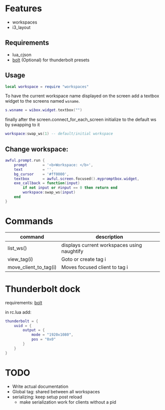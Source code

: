 # Features

- workspaces
- i3_layout

## Requirements
- lua_cjson
- [bolt](https://github.com/gicmo/bolt) (Optional) for thunderbolt presets

## Usage

```lua
local workspace = require "workspaces"
```

To have the current workspace name displayed on the screen add a textbox widget
to the screens named `wsname`.

```lua
s.wsname = wibox.widget.textbox("")
```

finally after the screen.connect_for_each_screen initialize to the default ws
by swapping to it

```lua
workspace:swap_ws(1) -- default/initial workspace
```

## Change workspace:

```lua
awful.prompt.run {
	prompt       = '<b>Workspace: </b>',
	text         = '',
	bg_cursor    = '#ff0000',
	textbox      = awful.screen.focused().mypromptbox.widget,
	exe_callback = function(input)
		if not input or #input == 0 then return end
		workspace:swap_ws(input)
	end
}
```


# Commands

command | description
--------|------------
list_ws()| displays current workspaces using naughtify
view_tag(i)| Goto or create tag i
move_client_to_tag(i)| Moves focused client to tag i


# Thunderbolt dock

requirements: [bolt](https://github.com/gicmo/bolt)

in rc.lua add:

```lua
thunderbolt = {
	uuid = {
		output = {
			mode = "1920x1080",
			pos = "0x0"
		}
	}
}
```

# TODO

- Write actual documentation
- Global tag: shared between all workspaces
- serializing: keep setup post reload
	- make serialization work for clients without a pid
